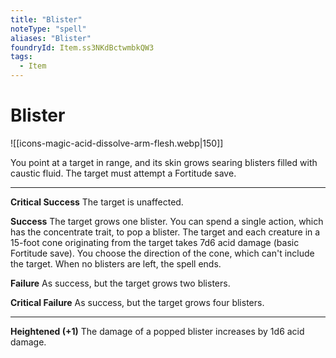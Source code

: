 ```yaml
---
title: "Blister"
noteType: "spell"
aliases: "Blister"
foundryId: Item.ss3NKdBctwmbkQW3
tags:
  - Item
---
```


# Blister
![[icons-magic-acid-dissolve-arm-flesh.webp|150]]

You point at a target in range, and its skin grows searing blisters filled with caustic fluid. The target must attempt a Fortitude save.

* * *

**Critical Success** The target is unaffected.

**Success** The target grows one blister. You can spend a single action, which has the concentrate trait, to pop a blister. The target and each creature in a 15-foot cone originating from the target takes 7d6 acid damage (basic Fortitude save). You choose the direction of the cone, which can't include the target. When no blisters are left, the spell ends.

**Failure** As success, but the target grows two blisters.

**Critical Failure** As success, but the target grows four blisters.

* * *

**Heightened (+1)** The damage of a popped blister increases by 1d6 acid damage.
